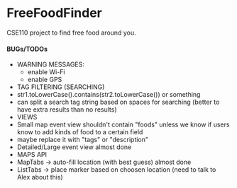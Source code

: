 # FreeFoodFinder
CSE110 project to find free food around you. 


#### BUGs/TODOs

* WARNING MESSAGES:
  * enable Wi-Fi
  * enable GPS
* TAG FILTERING (SEARCHING)
 * str1.toLowerCase().contains(str2.toLowerCase()) or something
 * can split a search tag string based on spaces for searching (better to have extra results than no results)
* VIEWS
 * Small map event view shouldn't contain "foods" unless we know if users know to add kinds of food to a certain field
  * maybe replace it with "tags" or "description"
 * Detailed/Large event view almost done
* MAPS API 
 * MapTabs -> auto-fill location (with best guess) almost done
 * ListTabs -> place marker based on choosen location (need to talk to Alex about this)
